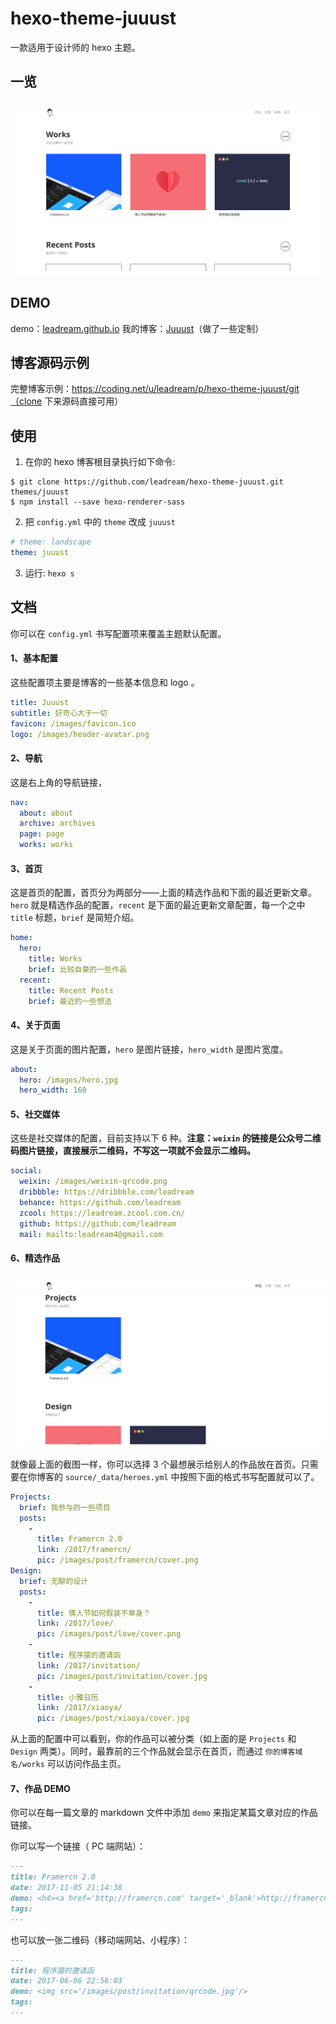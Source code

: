 # hexo-theme-juuust

一款适用于设计师的 hexo 主题。

## 一览
![Juuust](./screenshot.png)

## DEMO
demo：[leadream.github.io](https://leadream.github.io)
我的博客：[Juuust](http://juuust.com)（做了一些定制）

## 博客源码示例
完整博客示例：https://coding.net/u/leadream/p/hexo-theme-juuust/git（clone 下来源码直接可用）

## 使用
1. 在你的 hexo 博客根目录执行如下命令:
```git
$ git clone https://github.com/leadream/hexo-theme-juuust.git themes/juuust
$ npm install --save hexo-renderer-sass
```

2. 把 `config.yml` 中的 `theme` 改成 `juuust`
```yml
# theme: landscape
theme: juuust
```

3. 运行: `hexo s`

## 文档
你可以在 `config.yml` 书写配置项来覆盖主题默认配置。

#### 1、基本配置
这些配置项主要是博客的一些基本信息和 logo 。
```yml
title: Juuust
subtitle: 好奇心大于一切
favicon: /images/favicon.ico
logo: /images/header-avatar.png
```

#### 2、导航
这是右上角的导航链接，
```yml
nav:
  about: about
  archive: archives
  page: page
  works: works
```

#### 3、首页
这是首页的配置，首页分为两部分——上面的精选作品和下面的最近更新文章。`hero` 就是精选作品的配置，`recent` 是下面的最近更新文章配置，每一个之中 `title` 标题，`brief` 是简短介绍。
```yml
home:
  hero:
    title: Works
    brief: 比较自豪的一些作品
  recent:
    title: Recent Posts
    brief: 最近的一些想法
```

#### 4、关于页面
这是关于页面的图片配置，`hero` 是图片链接，`hero_width` 是图片宽度。
```yml
about:
  hero: /images/hero.jpg
  hero_width: 160
```

#### 5、社交媒体
这些是社交媒体的配置，目前支持以下 6 种。**注意：`weixin` 的链接是公众号二维码图片链接，直接展示二维码，不写这一项就不会显示二维码。**
```yml
social:
  weixin: /images/weixin-qrcode.png
  dribbble: https://dribbble.com/leadream
  behance: https://github.com/leadream
  zcool: https://leadream.zcool.com.cn/
  github: https://github.com/leadream
  mail: mailto:leadream4@gmail.com
```

#### 6、精选作品
![Juuust](./works.png)

就像最上面的截图一样，你可以选择 3 个最想展示给别人的作品放在首页。只需要在你博客的 `source/_data/heroes.yml` 中按照下面的格式书写配置就可以了。

```yml
Projects:
  brief: 我参与的一些项目
  posts:
    -
      title: Framercn 2.0
      link: /2017/framercn/
      pic: /images/post/framercn/cover.png
Design:
  brief: 无聊的设计
  posts:
    -
      title: 情人节如何假装不单身？
      link: /2017/love/
      pic: /images/post/love/cover.png
    -
      title: 程序猿的邀请函
      link: /2017/invitation/
      pic: /images/post/invitation/cover.jpg
    -
      title: 小雅日历
      link: /2017/xiaoya/
      pic: /images/post/xiaoya/cover.jpg
```

从上面的配置中可以看到，你的作品可以被分类（如上面的是 `Projects` 和 `Design` 两类）。同时，最靠前的三个作品就会显示在首页，而通过 `你的博客域名/works` 可以访问作品主页。

#### 7、作品 DEMO
你可以在每一篇文章的 markdown 文件中添加 `demo` 来指定某篇文章对应的作品链接。

你可以写一个链接（ PC 端网站）：

```md
---
title: Framercn 2.0 
date: 2017-11-05 21:14:38
demo: <h4><a href='http://framercn.com' target='_blank'>http://framercn.com</a></h4>
tags:
---
```

也可以放一张二维码（移动端网站、小程序）：

```md
---
title: 程序猿的邀请函
date: 2017-06-06 22:56:03
demo: <img src='/images/post/invitation/qrcode.jpg'/>
tags:
---
```
